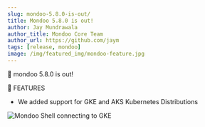 ```yaml
---
slug: mondoo-5.8.0-is-out/
title: Mondoo 5.8.0 is out!
author: Jay Mundrawala
author_title: Mondoo Core Team
author_url: https://github.com/jaym
tags: [release, mondoo]
image: /img/featured_img/mondoo-feature.jpg
---
```


🥳 mondoo 5.8.0 is out!

🎉 FEATURES

- We added support for GKE and AKS Kubernetes Distributions

![Mondoo Shell connecting to GKE](/img/releases/2021-10-04-mondoo-5.8.0-is-out/k8s-gke-shell.png)
